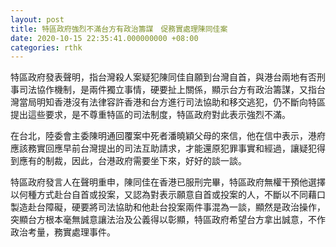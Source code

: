 ```yaml
---
layout: post
title: 特區政府強烈不滿台方有政治籌謀　促務實處理陳同佳案
date: 2020-10-15 22:35:41.000000000 +08:00
categories: rthk
---
```


特區政府發表聲明，指台灣殺人案疑犯陳同佳自願到台灣自首，與港台兩地有否刑事司法協作機制，是兩件獨立事情，硬要扯上關係，顯示台方有政治籌謀，又指台灣當局明知香港沒有法律容許香港和台方進行司法協助和移交逃犯，仍不斷向特區提出這些要求，是不尊重特區的司法制度，特區政府對此表示強烈不滿。

在台北，陸委會主委陳明通回覆案中死者潘曉穎父母的來信，他在信中表示，港府應該務實回應早前台灣提出的司法互助請求，才能還原犯罪事實和經過，讓疑犯得到應有的制裁，因此，台港政府需要坐下來，好好的談一談。

特區政府發言人在聲明重申，陳同佳在香港已服刑完畢，特區政府無權干預他選擇以何種方式赴台自首或投案，又認為對表示願意自首或投案的人，不斷以不同藉口製造赴台障礙，硬要將司法協助和他赴台投案兩件事混為一談，顯然是政治操作，突顯台方根本毫無誠意讓法治及公義得以彰顯，特區政府希望台方拿出誠意，不作政治考量，務實處理事件。
